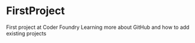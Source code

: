 # FirstProject
First project at Coder Foundry
Learning more about GitHub and how to add existing projects
